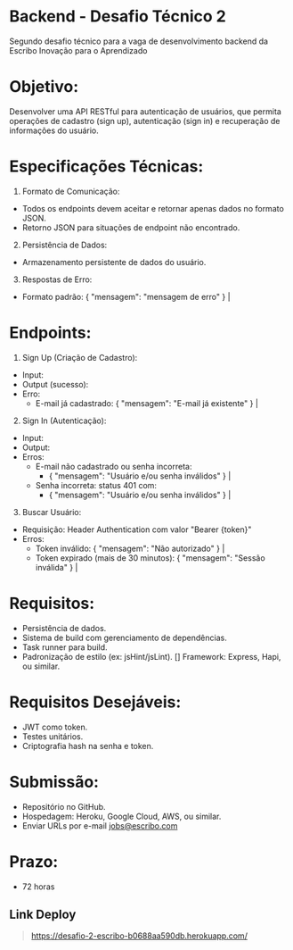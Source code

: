 # Backend - Desafio Técnico 2

Segundo desafio técnico para a vaga de desenvolvimento backend da Escribo Inovação para o Aprendizado 


# Objetivo:
Desenvolver uma API RESTful para autenticação de usuários, que permita operações de cadastro (sign up),
autenticação (sign in) e recuperação de informações do usuário.



# Especificações Técnicas:

1. Formato de Comunicação:

- Todos os endpoints devem aceitar e retornar apenas dados no formato JSON.
- Retorno JSON para situações de endpoint não encontrado.

2. Persistência de Dados:
- Armazenamento persistente de dados do usuário.

3. Respostas de Erro:
- Formato padrão:
{ &quot;mensagem&quot;: &quot;mensagem de erro&quot; } |

# Endpoints:

1. Sign Up (Criação de Cadastro):
- Input:
- Output (sucesso):
- Erro:
  - E-mail já cadastrado: { &quot;mensagem&quot;: &quot;E-mail já existente&quot; } |

2. Sign In (Autenticação):
- Input:
- Output:
- Erros:
  - E-mail não cadastrado ou senha incorreta:
    - { &quot;mensagem&quot;: &quot;Usuário e/ou senha inválidos&quot; } |
  - Senha incorreta: status 401 com:
    - { &quot;mensagem&quot;: &quot;Usuário e/ou senha inválidos&quot; } |

3. Buscar Usuário:

- Requisição: Header Authentication com valor &quot;Bearer {token}&quot;
- Erros:
  - Token inválido: { &quot;mensagem&quot;: &quot;Não autorizado&quot; } |
  - Token expirado (mais de 30 minutos): { &quot;mensagem&quot;: &quot;Sessão inválida&quot; } |

# Requisitos:
- Persistência de dados.
- Sistema de build com gerenciamento de dependências.
- Task runner para build.
- Padronização de estilo (ex: jsHint/jsLint).
[] Framework: Express, Hapi, ou similar.

# Requisitos Desejáveis:
- JWT como token.
- Testes unitários.
- Criptografia hash na senha e token.

# Submissão:
- Repositório no GitHub.
- Hospedagem: Heroku, Google Cloud, AWS, ou similar.
- Enviar URLs por e-mail jobs@escribo.com

# Prazo:
- 72 horas


## Link Deploy

> https://desafio-2-escribo-b0688aa590db.herokuapp.com/